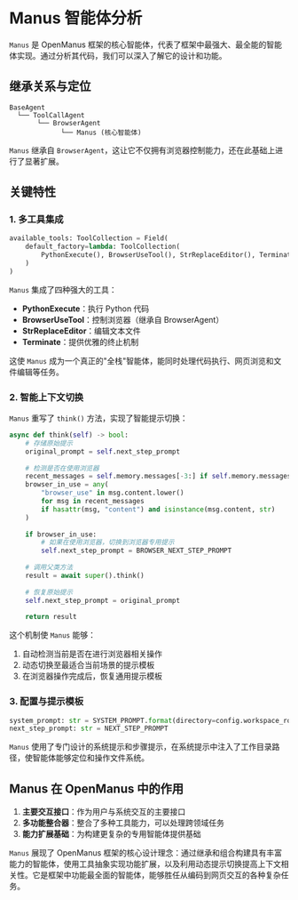 # Manus 智能体分析

`Manus` 是 OpenManus 框架的核心智能体，代表了框架中最强大、最全能的智能体实现。通过分析其代码，我们可以深入了解它的设计和功能。

## 继承关系与定位

```
BaseAgent
  └── ToolCallAgent
       └── BrowserAgent
             └── Manus (核心智能体)
```

`Manus` 继承自 `BrowserAgent`，这让它不仅拥有浏览器控制能力，还在此基础上进行了显著扩展。

## 关键特性

### 1. 多工具集成

```python
available_tools: ToolCollection = Field(
    default_factory=lambda: ToolCollection(
        PythonExecute(), BrowserUseTool(), StrReplaceEditor(), Terminate()
    )
)
```

`Manus` 集成了四种强大的工具：
- **PythonExecute**：执行 Python 代码
- **BrowserUseTool**：控制浏览器（继承自 BrowserAgent）
- **StrReplaceEditor**：编辑文本文件
- **Terminate**：提供优雅的终止机制

这使 `Manus` 成为一个真正的"全栈"智能体，能同时处理代码执行、网页浏览和文件编辑等任务。

### 2. 智能上下文切换

`Manus` 重写了 `think()` 方法，实现了智能提示切换：

```python
async def think(self) -> bool:
    # 存储原始提示
    original_prompt = self.next_step_prompt
    
    # 检测是否在使用浏览器
    recent_messages = self.memory.messages[-3:] if self.memory.messages else []
    browser_in_use = any(
        "browser_use" in msg.content.lower()
        for msg in recent_messages
        if hasattr(msg, "content") and isinstance(msg.content, str)
    )
    
    if browser_in_use:
        # 如果在使用浏览器，切换到浏览器专用提示
        self.next_step_prompt = BROWSER_NEXT_STEP_PROMPT
        
    # 调用父类方法
    result = await super().think()
    
    # 恢复原始提示
    self.next_step_prompt = original_prompt
    
    return result
```

这个机制使 `Manus` 能够：
1. 自动检测当前是否在进行浏览器相关操作
2. 动态切换至最适合当前场景的提示模板
3. 在浏览器操作完成后，恢复通用提示模板

### 3. 配置与提示模板

```python
system_prompt: str = SYSTEM_PROMPT.format(directory=config.workspace_root)
next_step_prompt: str = NEXT_STEP_PROMPT
```

`Manus` 使用了专门设计的系统提示和步骤提示，在系统提示中注入了工作目录路径，使智能体能够定位和操作文件系统。

## Manus 在 OpenManus 中的作用

1. **主要交互接口**：作为用户与系统交互的主要接口
2. **多功能整合器**：整合了多种工具能力，可以处理跨领域任务
3. **能力扩展基础**：为构建更复杂的专用智能体提供基础

`Manus` 展现了 OpenManus 框架的核心设计理念：通过继承和组合构建具有丰富能力的智能体，使用工具抽象实现功能扩展，以及利用动态提示切换提高上下文相关性。它是框架中功能最全面的智能体，能够胜任从编码到网页交互的各种复杂任务。